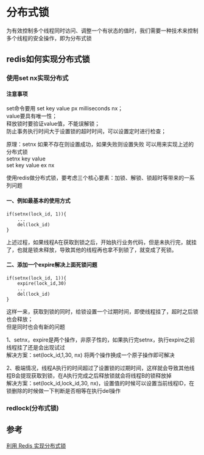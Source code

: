 # 分布式锁

为有效控制多个线程同时访问、调整一个有状态的值时，我们需要一种技术来控制多个线程的安全操作，即为分布式锁

## redis如何实现分布式锁

### 使用set nx实现分布式

#### 注意事项

set命令要用 set key value px milliseconds nx；  
value要具有唯一性；  
释放锁时要验证value值，不能误解锁；  
防止事务执行时间大于设置锁的超时时间，可以设置定时进行检查；  

原理：setnx 如果不存在则设置成功，如果失败则设置失败  可以用来实现上述的分布式锁  
setnx key value  
set key value ex nx  

使用redis做分布式锁，要考虑三个核心要素：加锁、解锁、锁超时等带来的一系列问题  

#### 一、例如最基本的使用方式

```redis
if(setnx(lock_id, 1)){
    ...
    del(lock_id)
}
```

上述过程，如果线程A在获取到锁之后，开始执行业务代码，但是未执行完，就挂了，也就是锁未释放，导致其他的线程再也拿不到锁了，就变成了死锁。

#### 二、添加一个expire解决上面死锁问题

```redis
if(setnx(lock_id, 1)){
    expire(lock_id,30)
    ...
    del(lock_id)
}
```

这样一来，获取到锁的同时，给锁设置一个过期时间，即使线程挂了，超时之后锁也会释放；  
但是同时也会有新的问题  

1、setnx，expire是两个操作，非原子性的，如果执行完setnx，执行expire之前线程挂了还是会出现试过  
解决方案：set(lock_id,1,30, nx) 将两个操作换成一个原子操作即可解决

2、极端情况，线程A执行的时间超过了设置锁的过期时间，这样就会导致其他线程B会提现获取到锁，在A执行完成之后释放锁就会将线程B的锁释放掉  
解决方案：set(lock_id,lock_id,30, nx)，设置值的时候可以设置当前线程ID，在锁删除的时候做一下判断是否相等在执行del操作

### redlock(分布式锁)

## 参考

[利用 Redis 实现分布式锁](https://www.cnblogs.com/jojop/p/14008824.html)
